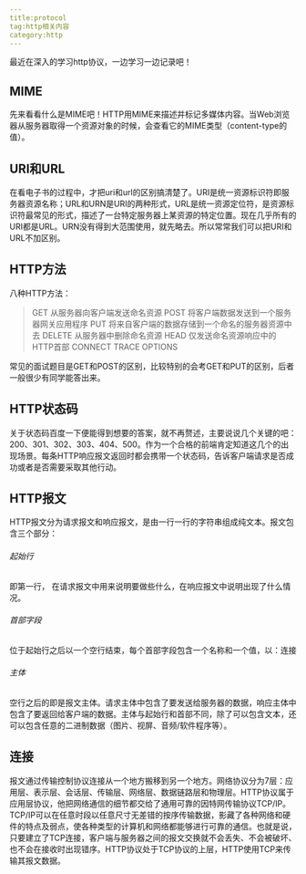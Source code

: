 ```yaml
---
title:protocol
tag:http相关内容
category:http
---
```


最近在深入的学习http协议，一边学习一边记录吧！

## MIME
先来看看什么是MIME吧！HTTP用MIME来描述并标记多媒体内容。当Web浏览器从服务器取得一个资源对象的时候，会查看它的MIME类型（content-type的值）。

## URI和URL
在看电子书的过程中，才把uri和url的区别搞清楚了。URI是统一资源标识符即服务器资源名称；URL和URN是URI的两种形式，URL是统一资源定位符，是资源标识符最常见的形式，描述了一台特定服务器上某资源的特定位置。现在几乎所有的URI都是URL。URN没有得到大范围使用，就先略去。所以常常我们可以把URI和URL不加区别。

## HTTP方法
   八种HTTP方法：
>GET         从服务器向客户端发送命名资源
POST        将客户端数据发送到一个服务器网关应用程序
PUT         将来自客户端的数据存储到一个命名的服务器资源中去
DELETE      从服务器中删除命名资源
HEAD        仅发送命名资源响应中的HTTP首部
CONNECT
TRACE
OPTIONS

常见的面试题目是GET和POST的区别，比较特别的会考GET和PUT的区别，后者一般很少有同学能答出来。

## HTTP状态码
关于状态码百度一下便能得到想要的答案，就不再赘述，主要说说几个关键的吧：200、301、302、303、404、500。作为一个合格的前端肯定知道这几个的出现场景。每条HTTP响应报文返回时都会携带一个状态码，告诉客户端请求是否成功或者是否需要采取其他行动。

## HTTP报文
HTTP报文分为请求报文和响应报文，是由一行一行的字符串组成纯文本。报文包含三个部分：  

###### 起始行
即第一行， 在请求报文中用来说明要做些什么，在响应报文中说明出现了什么情况。

###### 首部字段
位于起始行之后以一个空行结束，每个首部字段包含一个名称和一个值，以：连接
 
###### 主体
空行之后的即是报文主体。请求主体中包含了要发送给服务器的数据，响应主体中包含了要返回给客户端的数据。主体与起始行和首部不同，除了可以包含文本，还可以包含任意的二进制数据（图片、视屏、音频/软件程序等）。

## 连接
报文通过传输控制协议连接从一个地方搬移到另一个地方。网络协议分为7层：应用层、表示层、会话层、传输层、网络层、数据链路层和物理层。HTTP协议属于应用层协议，他把网络通信的细节都交给了通用可靠的因特网传输协议TCP/IP。TCP/IP可以在任意时段以任意尺寸无差错的按序传输数据，影藏了各种网络和硬件的特点及弱点，使各种类型的计算机和网络都能够进行可靠的通信。也就是说，只要建立了TCP连接，客户端与服务器之间的报文交换就不会丢失、不会被破坏、也不会在接收时出现错序。HTTP协议处于TCP协议的上层，HTTP使用TCP来传输其报文数据。
 

